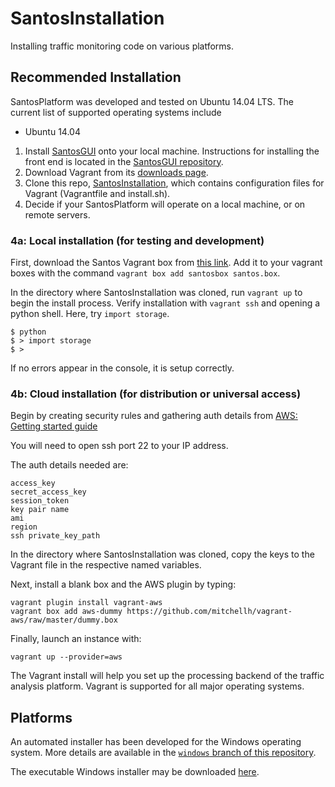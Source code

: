 # SantosInstallation
Installing traffic monitoring code on various platforms.

## Recommended Installation
SantosPlatform was developed and tested on Ubuntu 14.04 LTS.  The current list of supported operating systems include

* Ubuntu 14.04

1. Install [SantosGUI](https://github.com/santosfamilyfoundation/SantosGUIs) onto your local machine.  Instructions for installing the front end is located in the [SantosGUI repository](https://github.com/santosfamilyfoundation/SantosGUI).
2. Download Vagrant from its [downloads page](https://www.vagrantup.com/downloads.html).
3. Clone this repo, [SantosInstallation](https://github.com/santosfamilyfoundation/SantosInstallation), which contains configuration files for Vagrant (Vagrantfile and install.sh).
4. Decide if your SantosPlatform will operate on a local machine, or on remote servers.

### 4a: Local installation (for testing and development)
First, download the Santos Vagrant box from [this link](https://goo.gl/6hl76J). Add it to your vagrant boxes with the command `vagrant box add santosbox santos.box`.

In the directory where SantosInstallation was cloned, run `vagrant up` to begin the install process. Verify installation with `vagrant ssh` and opening a python shell. Here, try `import storage`.

```
$ python
$ > import storage
$ >
```
If no errors appear in the console, it is setup correctly.

### 4b: Cloud installation (for distribution or universal access)
Begin by creating security rules and gathering auth details from [AWS: Getting started guide](http://docs.aws.amazon.com/AWSEC2/latest/UserGuide/EC2_GetStarted.html)

You will need to open ssh port 22 to your IP address.

The auth details needed are:
```
access_key
secret_access_key
session_token
key pair name
ami
region
ssh private_key_path
```
In the directory where SantosInstallation was cloned, copy the keys to the Vagrant file in the respective named variables.

Next, install a blank box and the AWS plugin by typing:

```
vagrant plugin install vagrant-aws
vagrant box add aws-dummy https://github.com/mitchellh/vagrant-aws/raw/master/dummy.box
```

Finally, launch an instance with:

```
vagrant up --provider=aws
```

The Vagrant install will help you set up the processing backend of the traffic analysis platform.
Vagrant is supported for all major operating systems.

## Platforms
An automated installer has been developed for the Windows operating system. More details are available in the [`windows` branch of this repository](https://github.com/santosfamilyfoundation/SantosInstallation/tree/windows).

The executable Windows installer may be downloaded [here](https://github.com/santosfamilyfoundation/SantosInstallation/raw/windows/TrafficInstall/TrafficInstall_PY/dist/TrafficInstaller.exe).
